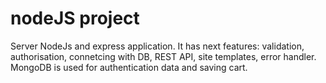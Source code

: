 # nodeJS project
Server NodeJs and express application. 
It has next features: validation, authorisation, connetcing with DB, REST API, site templates, error handler.
MongoDB is used for authentication data and saving cart.
